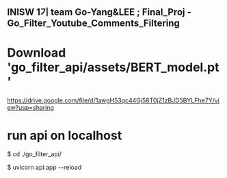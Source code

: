 ## INISW 1기 team Go-Yang&LEE ; Final_Proj - Go_Filter_Youtube_Comments_Filtering

# Download 'go_filter_api/assets/BERT_model.pt'
https://drive.google.com/file/d/1awgH53qc44Gj58T0jZ1zBJD5BYLFhe7Y/view?usp=sharing

# run api on localhost
$ cd ./go_filter_api/

$ uvicorn api:app --reload
